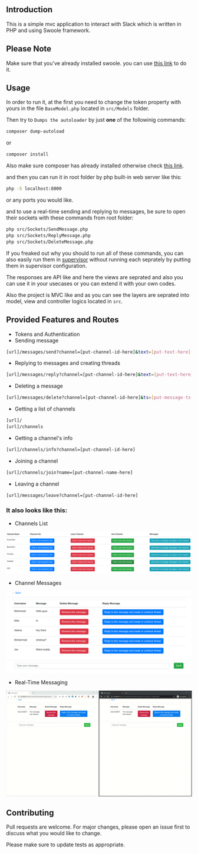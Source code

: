 ## Introduction

This is a simple mvc application to interact with Slack which is written in PHP and using Swoole framework.

## Please Note

Make sure that you've already installed swoole. you can use [this link](https://www.swoole.co.uk/) to do it.

## Usage

In order to run it, at the first you need to change the token property with yours in the file `BaseModel.php` located in `src/Models` folder.

Then try to `Dumps the autoloader` by just __one__ of the followinig commands:

```bash
composer dump-autoload
```
or
```bash
composer install
```

Also make sure composer has already installed otherwise check [this link](https://getcomposer.org/).

and then you can run it in root folder by php built-in web server like this:

```bash
php -S localhost:8000
```

or any ports you would like.

and to use a real-time sending and replying to messages, be sure to open their sockets with these commands from root folder:

```bash
php src/Sockets/SendMessage.php
php src/Sockets/ReplyMessage.php
php src/Sockets/DeleteMessage.php
```

If you freaked out why you should to run all of these commands, you can also easily run them in [supervisor](http://supervisord.org/) without running each seprately by putting them in supervisor configuration.

The responses are API like and here the views are seprated and also you can use it in your usecases or you can extend it with your own codes.

Also the project is MVC like and as you can see the layers are seprated into model, view and controller logics located in `src`.

## Provided Features and Routes

- Tokens and Authentication
- Sending message

```bash
[url]/messages/send?channel=[put-channel-id-here]&text=[put-text-here]
```

- Replying to messages and creating threads

```bash
[url]/messages/reply?channel=[put-channel-id-here]&text=[put-text-here]&thread_ts=[put-message-ts-here]
```

- Deleting a message

```bash
[url]/messages/delete?channel=[put-channel-id-here]&ts=[put-message-ts-here]
```

- Getting a list of channels

```bash
[url]/
[url]/channels
```

- Getting a channel's info

```bash
[url]/channels/info?channel=[put-channel-id-here]
```

- Joining a channel

```bash
[url]/channels/join?name=[put-channel-name-here]
```

- Leaving a channel

```bash
[url]/messages/leave?channel=[put-channel-id-here]
```

### It also looks like this:

- Channels List

![Channels List](/doc/images/channels-list.png)

- Channel Messages

![Channel Messages](/doc/images/channel-messages.png)

- Real-Time Messaging

<p align="center">
    <img src="/doc/gifs/real-time-messaging.gif" alt="real-time-messaging" />
</p>

## Contributing
Pull requests are welcome. For major changes, please open an issue first to discuss what you would like to change.

Please make sure to update tests as appropriate.
